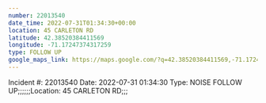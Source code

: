 ```yaml
---
number: 22013540
date_time: 2022-07-31T01:34:30+00:00
location: 45 CARLETON RD
latitude: 42.38520384411569
longitude: -71.17247374317259
type: FOLLOW UP
google_maps_link: https://maps.google.com/?q=42.38520384411569,-71.17247374317259
---
```


Incident #: 22013540  Date: 2022-07-31 01:34:30   Type: NOISE FOLLOW UP;;;;;;Location: 45 CARLETON RD;;;
